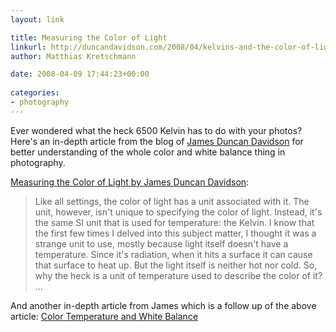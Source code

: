 ```yaml
---
layout: link

title: Measuring the Color of Light
linkurl: http://duncandavidson.com/2008/04/kelvins-and-the-color-of-light.html
author: Matthias Kretschmann

date: 2008-04-09 17:44:23+00:00
  
categories:
- photography
---
```


Ever wondered what the heck 6500 Kelvin has to do with your photos? Here's an in-depth article from the blog of [James Duncan Davidson](http://duncandavidson.com/blog/) for better understanding of the whole color and white balance thing in photography.

[Measuring the Color of Light by James Duncan Davidson](http://duncandavidson.com/2008/04/kelvins-and-the-color-of-light.html):

> Like all settings, the color of light has a unit associated with it. The unit, however, isn't unique to specifying the color of light. Instead, it's the same SI unit that is used for temperature: the Kelvin. I know that the first few times I delved into this subject matter, I thought it was a strange unit to use, mostly because light itself doesn't have a temperature. Since it's radiation, when it hits a surface it can cause that surface to heat up. But the light itself is neither hot nor cold. So, why the heck is a unit of temperature used to describe the color of it? ...

And another in-depth article from James which is a follow up of the above article:
[Color Temperature and White Balance](http://duncandavidson.com/2008/04/color-temperature-and-sensors.html)
